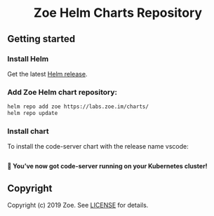 <div align="center">

# Zoe Helm Charts Repository

</div>

## Getting started

### Install Helm

Get the latest [Helm release](https://github.com/kubernetes/helm#install).

### Add Zoe Helm chart repository:

```bash
helm repo add zoe https://labs.zoe.im/charts/
helm repo update
```

### Install chart

To install the code-server chart with the release name vscode:

```bash

```

**:tada: You’ve now got code-server running on your Kubernetes cluster!**

## Copyright

Copyright (c) 2019 Zoe. See [LICENSE](./LICENSE) for details.